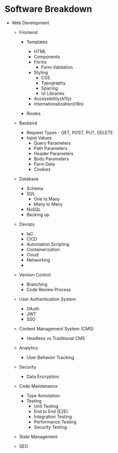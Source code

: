 # Software Breakdown

- Web Development

  - Frontend

    - Templates

      - HTML
      - Components
      - Forms
        - Form Validation
      - Styling
        - CSS
        - Typography
        - Spacing
        - UI Libraries
      - Accessibility(A11y)
      - Internationalization(i18n)

    - Routes

  - Backend
    - Request Types - GET, POST, PUT, DELETE
    - Input Values
      - Query Parameters
      - Path Parameters
      - Header Parameters
      - Body Parameters
      - Form Data
      - Cookies
  - Database
    - Schema
    - SQL
      - One to Many
      - Many to Many
    - NoSQL
    - Backing up
  - Devops
    - IaC
    - CICD
    - Automation Scripting
    - Containerization
    - Cloud
    - Networking
    -
  - Version Control
    - Branching
    - Code Review Process
  - User Authentication System
    - OAuth
    - JWT
    - SSO
  - Content Management System (CMS)
    - Headless vs Traditional CMS
  - Analytics
    - User Behavior Tracking
  - Security

    - Data Encryption

  - Code Maintenance

    - Type Annotation
    - Testing
      - Unit Testing
      - End to End (E2E)
      - Integration Testing
      - Performance Testing
      - Security Testing

  - State Management
  - SEO
